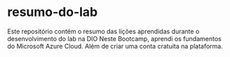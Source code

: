 # resumo-do-lab
Este repositório contém o resumo das lições aprendidas durante o desenvolvimento do lab na DIO
Neste Bootcamp, aprendi os fundamentos do Microsoft Azure Cloud. Além de criar uma conta cratuita na plataforma.
